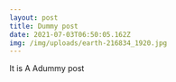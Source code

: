 ```yaml
---
layout: post
title: Dummy post
date: 2021-07-03T06:50:05.162Z
img: /img/uploads/earth-216834_1920.jpg
---
```

It is A Adummy post